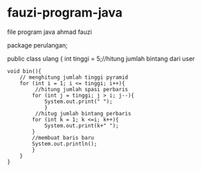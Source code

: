 # fauzi-program-java
file program java ahmad fauzi

package perulangan;

public class ulang {
     int tinggi = 5;//hitung jumlah bintang dari user
     
    void bin(){
        // menghitung jumlah tinggi pyramid
        for (int i = 1; i <= tinggi; i++){    
             //hitung jumlah spasi perbaris
            for (int j = tinggi; j > i; j--){            
                System.out.print(" ");             
                } 
             //hitug jumlah bintang perbaris
            for (int k = 1; k <=i; k++){               
                System.out.print(k+" ");            
            } 
            //membuat baris baru
            System.out.println();
            }
        }
    } 

